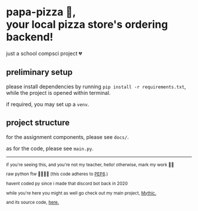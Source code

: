 <h1>
    papa-pizza 🍕,
    <br>
    your local pizza store's ordering backend!
</h1>

just a school compsci project 💔

## preliminary setup
please install dependencies by running `pip install -r requirements.txt`, while the project is opened within terminal.

if required, you may set up a `venv`.

## project structure
for the assignment components, please see `docs/`.

as for the code, please see `main.py`.

---

<sub>
if you're seeing this, and you're not my teacher, hello! otherwise, mark my work 🙏🏾

raw python ftw 💪🏾💪🏾 (this code adheres to <a href="https://peps.python.org/pep-0008/">PEP8</a>.)

havent coded py since i made that discord bot back in 2020

while you're here you might as well go check out my main project, <a href="https://getmythic.app/">Mythic.</a>

and its source code, <a href="https://github.com/MythicApp/Mythic">here.</a>
</sub>
